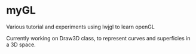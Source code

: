 # myGL
Various tutorial and experiments using lwjgl to learn openGL

Currently working on Draw3D class, to represent curves and superficies in a 3D space.
